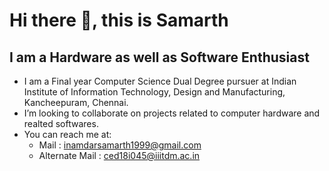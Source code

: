 #  Hi there 👋, this is Samarth
## I am a Hardware as well as Software Enthusiast

- I am a Final year Computer Science Dual Degree pursuer at Indian Institute of Information Technology, Design and Manufacturing, Kancheepuram, Chennai.
- I’m looking to collaborate on projects related to computer hardware and realted softwares.
- You can reach me at:
  - Mail : inamdarsamarth1999@gmail.com
  - Alternate Mail : ced18i045@iiitdm.ac.in
